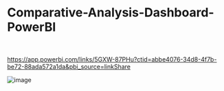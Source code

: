 # Comparative-Analysis-Dashboard-PowerBI
<br>

https://app.powerbi.com/links/5GXW-87PHu?ctid=abbe4076-34d8-4f7b-be72-88ada572a1da&pbi_source=linkShare


![image](https://user-images.githubusercontent.com/57852154/134495223-4d8f5fc9-9a47-4850-9036-0c35e51f0839.png)


